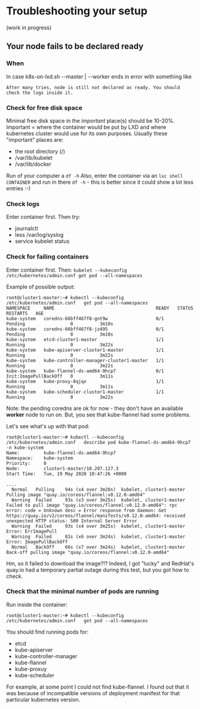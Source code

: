 # Troubleshooting your setup
(work in progress)


## Your node fails to be declared ready
### When
In case k8s-on-lxd.sh --master | --worker ends in error with something like
```
After many tries, node is still not declared as ready. You should check the logs inside it.
```

### Check for free disk space
Minimal free disk space in the *important* place(s) should be 10-20%.
Important = where the container would be put by LXD and where kubernetes cluster would use for its own purposes.
Usually these "important" places are:
- the root directory (/)
- /var/lib/kubelet
- /var/lib/docker

Run of your computer a ```df -h```
Also, enter the container via an ```lxc shell CONTAINER``` and run in there ```df -h``` - this is better since it could show a lot less entries :-)

### Check logs
Enter container first.
Then try:
- journalctl
- less /var/log/syslog
- service kubelet status

### Check for failing containers
Enter container first. Then:
```kubelet --kubeconfig /etc/kubernetes/admin.conf get pod --all-namespaces```

Example of possible output:

```
root@cluster1-master:~# kubectl --kubeconfig /etc/kubernetes/admin.conf   get pod --all-namespaces
NAMESPACE     NAME                                      READY   STATUS                  RESTARTS   AGE
kube-system   coredns-66bff467f8-gnt9w                  0/1     Pending                 0          3m10s
kube-system   coredns-66bff467f8-jz495                  0/1     Pending                 0          3m10s
kube-system   etcd-cluster1-master                      1/1     Running                 0          3m22s
kube-system   kube-apiserver-cluster1-master            1/1     Running                 0          3m22s
kube-system   kube-controller-manager-cluster1-master   1/1     Running                 0          3m22s
kube-system   kube-flannel-ds-amd64-9hcp7               0/1     Init:ImagePullBackOff   0          3m11s
kube-system   kube-proxy-8qjqx                          1/1     Running                 0          3m11s
kube-system   kube-scheduler-cluster1-master            1/1     Running                 0          3m22s
```
Note: the pending coredns are ok for now - they don't have an available **worker** node to run on.
But, you see that kube-flannel had some problems.

Let's see what's up with that pod:
```
root@cluster1-master:~# kubectl --kubeconfig /etc/kubernetes/admin.conf   describe pod kube-flannel-ds-amd64-9hcp7 -n kube-system
Name:         kube-flannel-ds-amd64-9hcp7
Namespace:    kube-system
Priority:     0
Node:         cluster1-master/10.207.127.3
Start Time:   Tue, 19 May 2020 10:47:26 +0000

....
  Normal   Pulling    94s (x4 over 3m28s)  kubelet, cluster1-master  Pulling image "quay.io/coreos/flannel:v0.12.0-amd64"
  Warning  Failed     93s (x3 over 3m25s)  kubelet, cluster1-master  Failed to pull image "quay.io/coreos/flannel:v0.12.0-amd64": rpc error: code = Unknown desc = Error response from daemon: Get https://quay.io/v2/coreos/flannel/manifests/v0.12.0-amd64: received unexpected HTTP status: 500 Internal Server Error
  Warning  Failed     93s (x4 over 3m25s)  kubelet, cluster1-master  Error: ErrImagePull
  Warning  Failed     81s (x6 over 3m24s)  kubelet, cluster1-master  Error: ImagePullBackOff
  Normal   BackOff    66s (x7 over 3m24s)  kubelet, cluster1-master  Back-off pulling image "quay.io/coreos/flannel:v0.12.0-amd64"
```

Hm, so it failed to download the image?!? Indeed, I got "lucky" and RedHat's quay.io had a temporary partial outage during this test, but you got how to check.

### Check that the minimal number of pods are running
Run inside the container:
```
root@cluster1-master:~# kubectl --kubeconfig /etc/kubernetes/admin.conf   get pod --all-namespaces
```
You should find running pods for:
- etcd
- kube-apiserver
- kube-controller-manager
- kube-flannel
- kube-proxuy
- kube-scheduler

For example, at some point I could not find kube-flannel. I found out that it was because of incompatible versions of deployment manifest for that
particular kubernetes version.
